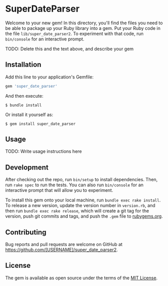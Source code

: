 # SuperDateParser

Welcome to your new gem! In this directory, you'll find the files you need to be able to package up your Ruby library into a gem. Put your Ruby code in the file `lib/super_date_parser2`. To experiment with that code, run `bin/console` for an interactive prompt.

TODO: Delete this and the text above, and describe your gem

## Installation

Add this line to your application's Gemfile:

```ruby
gem 'super_date_parser'
```

And then execute:

    $ bundle install

Or install it yourself as:

    $ gem install super_date_parser

## Usage

TODO: Write usage instructions here

## Development

After checking out the repo, run `bin/setup` to install dependencies. Then, run `rake spec` to run the tests. You can also run `bin/console` for an interactive prompt that will allow you to experiment.

To install this gem onto your local machine, run `bundle exec rake install`. To release a new version, update the version number in `version.rb`, and then run `bundle exec rake release`, which will create a git tag for the version, push git commits and tags, and push the `.gem` file to [rubygems.org](https://rubygems.org).

## Contributing

Bug reports and pull requests are welcome on GitHub at https://github.com/[USERNAME]/super_date_parser2.


## License

The gem is available as open source under the terms of the [MIT License](https://opensource.org/licenses/MIT).
